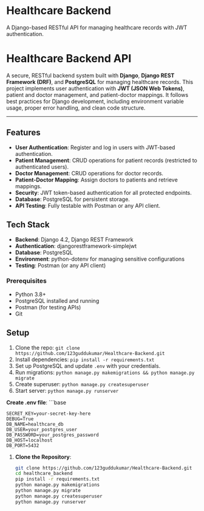 # Healthcare Backend

A Django-based RESTful API for managing healthcare records with JWT authentication.

# Healthcare Backend API

A secure, RESTful backend system built with **Django**, **Django REST Framework (DRF)**, and **PostgreSQL** for managing healthcare records. This project implements user authentication with **JWT (JSON Web Tokens)**, patient and doctor management, and patient-doctor mappings. It follows best practices for Django development, including environment variable usage, proper error handling, and clean code structure.

---

## Features
- **User Authentication**: Register and log in users with JWT-based authentication.
- **Patient Management**: CRUD operations for patient records (restricted to authenticated users).
- **Doctor Management**: CRUD operations for doctor records.
- **Patient-Doctor Mapping**: Assign doctors to patients and retrieve mappings.
- **Security**: JWT token-based authentication for all protected endpoints.
- **Database**: PostgreSQL for persistent storage.
- **API Testing**: Fully testable with Postman or any API client.



## Tech Stack
- **Backend**: Django 4.2, Django REST Framework
- **Authentication**: djangorestframework-simplejwt
- **Database**: PostgreSQL
- **Environment**: python-dotenv for managing sensitive configurations
- **Testing**: Postman (or any API client)

### Prerequisites
- Python 3.8+
- PostgreSQL installed and running
- Postman (for testing APIs)
- Git

## Setup

1. Clone the repo: `git clone https://github.com/123guddukumar/Healthcare-Backend.git`
2. Install dependencies: `pip install -r requirements.txt`
3. Set up PostgreSQL and update `.env` with your credentials.
4. Run migrations: `python manage.py makemigrations && python manage.py migrate`
5. Create superuser: `python manage.py createsuperuser`
6. Start server: `python manage.py runserver`

**Create .env file**:
    ```base
    
    SECRET_KEY=your-secret-key-here
    DEBUG=True
    DB_NAME=healthcare_db
    DB_USER=your_postgres_user
    DB_PASSWORD=your_postgres_password
    DB_HOST=localhost
    DB_PORT=5432


1. **Clone the Repository**:
   ```bash
   git clone https://github.com/123guddukumar/Healthcare-Backend.git
   cd healthcare_backend
   pip install -r requirements.txt
   python manage.py makemigrations
   python manage.py migrate
   python manage.py createsuperuser
   python manage.py runserver
